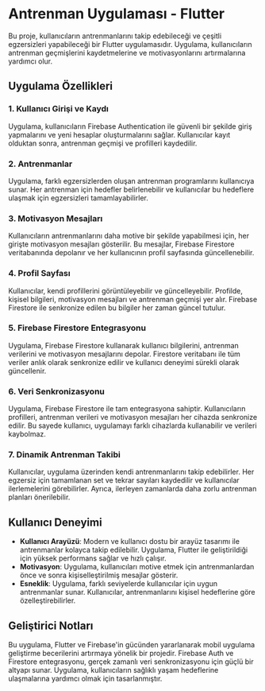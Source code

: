 # Antrenman Uygulaması - Flutter

Bu proje, kullanıcıların antrenmanlarını takip edebileceği ve çeşitli egzersizleri yapabileceği bir Flutter uygulamasıdır. Uygulama, kullanıcıların antrenman geçmişlerini kaydetmelerine ve motivasyonlarını artırmalarına yardımcı olur.

## Uygulama Özellikleri

### 1. **Kullanıcı Girişi ve Kaydı**
Uygulama, kullanıcıların Firebase Authentication ile güvenli bir şekilde giriş yapmalarını ve yeni hesaplar oluşturmalarını sağlar. Kullanıcılar kayıt olduktan sonra, antrenman geçmişi ve profilleri kaydedilir.

### 2. **Antrenmanlar**
Uygulama, farklı egzersizlerden oluşan antrenman programlarını kullanıcıya sunar. Her antrenman için hedefler belirlenebilir ve kullanıcılar bu hedeflere ulaşmak için egzersizleri tamamlayabilirler.

### 3. **Motivasyon Mesajları**
Kullanıcıların antrenmanlarını daha motive bir şekilde yapabilmesi için, her girişte motivasyon mesajları gösterilir. Bu mesajlar, Firebase Firestore veritabanında depolanır ve her kullanıcının profil sayfasında güncellenebilir.

### 4. **Profil Sayfası**
Kullanıcılar, kendi profillerini görüntüleyebilir ve güncelleyebilir. Profilde, kişisel bilgileri, motivasyon mesajları ve antrenman geçmişi yer alır. Firebase Firestore ile senkronize edilen bu bilgiler her zaman güncel tutulur.

### 5. **Firebase Firestore Entegrasyonu**
Uygulama, Firebase Firestore kullanarak kullanıcı bilgilerini, antrenman verilerini ve motivasyon mesajlarını depolar. Firestore veritabanı ile tüm veriler anlık olarak senkronize edilir ve kullanıcı deneyimi sürekli olarak güncellenir.

### 6. **Veri Senkronizasyonu**
Uygulama, Firebase Firestore ile tam entegrasyona sahiptir. Kullanıcıların profilleri, antrenman verileri ve motivasyon mesajları her cihazda senkronize edilir. Bu sayede kullanıcı, uygulamayı farklı cihazlarda kullanabilir ve verileri kaybolmaz.

### 7. **Dinamik Antrenman Takibi**
Kullanıcılar, uygulama üzerinden kendi antrenmanlarını takip edebilirler. Her egzersiz için tamamlanan set ve tekrar sayıları kaydedilir ve kullanıcılar ilerlemelerini görebilirler. Ayrıca, ilerleyen zamanlarda daha zorlu antrenman planları önerilebilir.

## Kullanıcı Deneyimi

- **Kullanıcı Arayüzü**: Modern ve kullanıcı dostu bir arayüz tasarımı ile antrenmanlar kolayca takip edilebilir. Uygulama, Flutter ile geliştirildiği için yüksek performans sağlar ve hızlı çalışır.
- **Motivasyon**: Uygulama, kullanıcıları motive etmek için antrenmanlardan önce ve sonra kişiselleştirilmiş mesajlar gösterir.
- **Esneklik**: Uygulama, farklı seviyelerde kullanıcılar için uygun antrenmanlar sunar. Kullanıcılar, antrenmanlarını kişisel hedeflerine göre özelleştirebilirler.

## Geliştirici Notları

Bu uygulama, Flutter ve Firebase'in gücünden yararlanarak mobil uygulama geliştirme becerilerini artırmaya yönelik bir projedir. Firebase Auth ve Firestore entegrasyonu, gerçek zamanlı veri senkronizasyonu için güçlü bir altyapı sunar. Uygulama, kullanıcıların sağlıklı yaşam hedeflerine ulaşmalarına yardımcı olmak için tasarlanmıştır.

